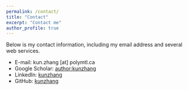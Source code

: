 ```yaml
---
permalink: /contact/
title: "Contact"
excerpt: "Contact me"
author_profile: true
---
```

Below is my contact information, including my email address and several web services.

* E-mail: kun.zhang [at] polymtl.ca
* Google Scholar: [author:kunzhang](https://scholar.google.com/citations?hl=en&user=l0soNkIAAAAJ)
* LinkedIn: [kunzhang](http://www.linkedin.com/in/kuzha)
* GitHub: [kunzhang](https://github.com/kuzha)
